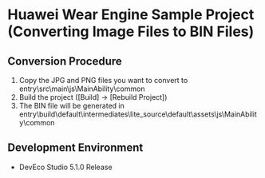 # Huawei Wear Engine Sample Project (Converting Image Files to BIN Files)
## Conversion Procedure
1. Copy the JPG and PNG files you want to convert to entry\src\main\js\MainAbility\common
2. Build the project ([Build] -> [Rebuild Project])
3. The BIN file will be generated in entry\build\default\intermediates\lite_source\default\assets\js\MainAbility\common
## Development Environment
* DevEco Studio 5.1.0 Release